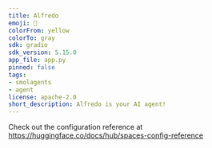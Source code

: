 ```yaml
---
title: Alfredo
emoji: 🐨
colorFrom: yellow
colorTo: gray
sdk: gradio
sdk_version: 5.15.0
app_file: app.py
pinned: false
tags:
- smolagents
- agent
license: apache-2.0
short_description: Alfredo is your AI agent!
---
```


Check out the configuration reference at https://huggingface.co/docs/hub/spaces-config-reference